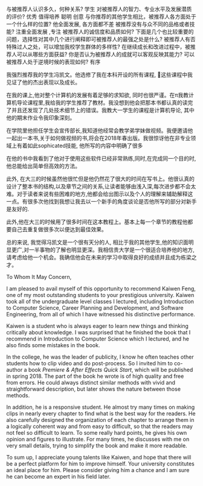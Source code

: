 <link rel="stylesheet" href="http://kevinfeng.name/resource/color.css">

<div style="display:none">
我曾经跟很多同学合作写过书,但是这一次我想隆重介绍这一次跟我一起合作的同学——冯凯文。
我最早认识他是在他大一的时候,来上过我的课。那时我并没有觉得他有什么过人之处,只是一个还算努力的学生,但是两年之后他来找我,想让我带领他出一本实用计算机对视频编辑的教学书籍。跟我合作的同学大多是出编程类相关的书,所以我对他想出这一领域的书感到很惊讶。不过后来我得知他是在为学生会宣传部工作,想方便以后的学生做参考我也就同意了。
在跟我合作的时候,我觉得他对待这件事情十分上心,非常认真。在写作的时候,对于一个知识点他会写很多个他觉得还不错的版本让我分别评价最后再给出一个最好的版本。
在他写的书中有一章是讲使用Javascript脚本语言来控制视频的特效。看过他写的代码我发现他对编程语言的理解很好,代码规范易读。
书的绝大部分内容都是他自己完成的。他完全有能力处理任何一项工作。
</div>
与被推荐人认识多久，何种关系? 学生
对被推荐人的智力、专业水平及发展潜质的评价? 优秀 值得培养 聪明 创意 
与你推荐的其他学生相比，被推荐人各方面处于一个什么样的位置? 他全面发展, 各方面都不差
被推荐没有与众不同的品格或者技能? 注重全面发展 ,专注
被推荐人的诚信度和品质如何? 
下面是几个也比较重要的问题，选择性对其中几个进行阐释即可被推荐人的最强之处是什么?
被推荐人有否特殊过人之处，可以增加我校学生群体的多样性? 
在继续成长和改进过程中，被推荐人可以从哪些方面获益? 
你是否认为被推荐人的成就可以客观反映其能力? 可以
被推荐人处于逆境时候的表现如何? 有序

我强烈推荐我的学生冯凯文。他选修了我在本科开设的所有课程, 这些课程中我见证了他的杰出表现以及成长。

在我的课上,他对整个计算机的发展有着足够的求知欲, 同时也很严谨。在π我教计算机导论课程里,我给我的学生推荐了教材。我没想到他会把那本书都认真的读完了并且还发现了几处技术细节上的错误。我教大一学生的课程是计算机导论, 其中他的期末作业令我印象深刻。

在学院里他担任学生会宣传部长,我知道他经常会教学弟学妹做视频。我便邀请他一起出一本书,关于如何做视频的书,将会在2018年春出版。我很惊讶他在非专业领域上有着如此sophicated技能, 他所写的内容中明确了很多
<div style="display:none">
深入浅出, 了解广度。 把握心里。明确目标。
</div>
<skyblue>在他的书中我看到了他对于使用这些软件已经非常熟练,同时,在完成同一个目的时,他总能给出简单但高效的方法。

此外, 在大三的时候虽然他很忙但是他仍然花了很大的时间在写书上。他很认真的设计了整本书的结构,以及章节之间的关系,让读者能够由浅入深,每次进步都不会太难。对于读者来说有些困难的地方,他都会给出图示以及个人的理解来辅助解释这一点。有很多次他找到我想让我去以一个新手的角度谈论是否他所写的部分对新手是友好的.

此外,他在大三的时候用了很多时间在这本教程上。基本上每一个章节的教程他都要自己去重复做很多次以便达到最佳效果。

</skyblue>

总的来说, 我觉得冯凯文是一个很有天分的人, 相比于我的其他学生,他的知识面明显更广,对一半事物的了解也明显更深。我相信贵大学是一个很适合培养他的地方,请考虑给他一个机会。我确信他会在未来的学习中取得良好的成绩并且成为栋梁之才。



To Whom It May Concern,

I am pleased to avail myself of this opportunity to recommend Kaiwen Feng, one of my most outstanding students to your prestigious university. Kaiwen took all of the undergraduate level classes I lectured, including Introduction to Computer Science, Career Planning and Development, and Software Engineering, from all of which I have witnessed his distinctive performance.

Kaiwen is a student who is always eager to learn new things and thinking critically about knowledge. I was surprised that he finished the book that I recommend in Introduction to Computer Science which I lectured, and he also finds some mistakes in the book.

In the college, he was the leader of publicity, I know he often teaches other students how to clip video and do post-process. So I invited him to co-author a book *Premiere & After Effects Quick Start*, which will be published in spring 2018. The part of the book he wrote is of high quality and free from errors. He could always distinct similar methods with vivid and straightforward description, but later shows the nature between those methods.

In addition, he is a responsive student. He almost try many times on making clips in nearly every chapter to find what is the best way for the readers. He also carefully designed the organization of each chapter to arrange them in a logically coherent way and from easy to difficult, so that the readers may not feel so difficult to learn. To some really hard points, he gives his own opinion and figures to illustrate. For many times, he discusses with me on very small details, trying to simplify the book and make it more readable.

To sum up, I appreciate young talents like Kaiwen, and hope that there will be a perfect platform for him to improve himself. Your university constitutes an ideal place for him. Please consider giving him a chance and I am sure he can become an expert in his field later.